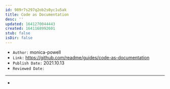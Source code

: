 ```yaml
---
id: 989r7s297q2ob2s0yc1u5ak
title: Code as Documentation
desc: ''
updated: 1641270044443
created: 1641168992601
stub: false
isDir: false
---
```



- `Author:` monica-powell
- `Link:` <https://github.com/readme/guides/code-as-documentation>
- `Publish Date:` 2021.10.13
- `Reviewed Date:` 

---

-

